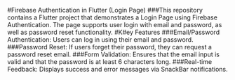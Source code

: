 #Firebase Authentication in Flutter (Login Page)
###This repository contains a Flutter project that demonstrates a Login Page using Firebase Authentication. The page supports user login with email and password, as well as password reset functionality.
#K#ey Features
###Email/Password Authentication: Users can log in using their email and password.
###Password Reset: If users forget their password, they can request a password reset email.
###Form Validation: Ensures that the email input is valid and that the password is at least 6 characters long.
###Real-time Feedback: Displays success and error messages via SnackBar notifications.

